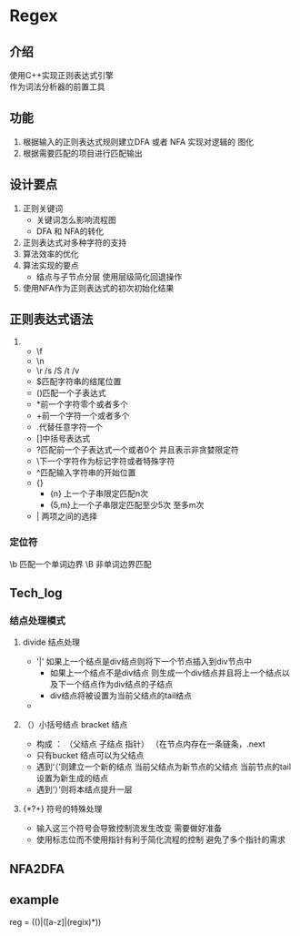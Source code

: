 # Regex
## 介绍
使用C++实现正则表达式引擎   
作为词法分析器的前置工具
## 功能
1. 根据输入的正则表达式规则建立DFA 或者 NFA 实现对逻辑的 图化
2. 根据需要匹配的项目进行匹配输出

## 设计要点
1. 正则关键词 
    - 关键词怎么影响流程图
    - DFA 和 NFA的转化
2. 正则表达式对多种字符的支持
3. 算法效率的优化
4. 算法实现的要点
    - 结点与子节点分层 使用层级简化回退操作
5. 使用NFA作为正则表达式的初次初始化结果

## 正则表达式语法
1. 
    - \f 
    - \n 
    - \r /s /S /t /v
    - $匹配字符串的结尾位置
    - ()匹配一个子表达式
    - *前一个字符零个或者多个
    - +前一个字符一个或者多个
    - .代替任意字符一个
    - []中括号表达式
    - ?匹配前一个子表达式一个或者0个  并且表示非贪婪限定符
    - \下一个字符作为标记字符或者特殊字符
    - ^匹配输入字符串的开始位置
    - {}
        - {n} 上一个子串限定匹配n次
        - {5,m}上一个子串限定匹配至少5次 至多m次
    - | 两项之间的选择

### 定位符
\b 匹配一个单词边界
\B 非单词边界匹配


## Tech_log 
### 结点处理模式 
1. divide 结点处理
    -  '|' 如果上一个结点是div结点则将下一个节点插入到div节点中
        - 如果上一个结点不是div结点 则生成一个div结点并且将上一个结点以及下一个结点作为div结点的子结点
        - div结点将被设置为当前父结点的tail结点
    - 

2. （）小括号结点 bracket 结点
    - 构成 ： （父结点 子结点 指针） （在节点内存在一条链条，.next 
    - 只有bucket 结点可以为父结点 
    - 遇到‘（’则建立一个新的结点 当前父结点为新节点的父结点 当前节点的tail设置为新生成的结点
    - 遇到‘）’则将本结点提升一层
3. {*?+} 符号的特殊处理 
    - 输入这三个符号会导致控制流发生改变 需要做好准备
    - 使用标志位而不使用指针有利于简化流程的控制 避免了多个指针的需求


## NFA2DFA


## example
reg = (()|([a-z]|(regix)*))